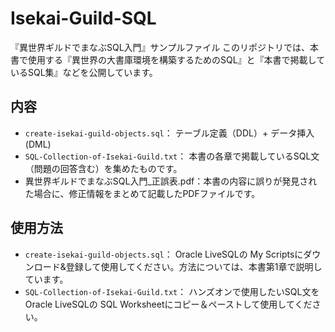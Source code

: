 # Isekai-Guild-SQL
『異世界ギルドでまなぶSQL入門』サンプルファイル
このリポジトリでは、本書で使用する『異世界の大書庫環境を構築するためのSQL』と『本書で掲載しているSQL集』などを公開しています。

## 内容
- `create-isekai-guild-objects.sql`： テーブル定義（DDL）+ データ挿入 (DML)
- `SQL-Collection-of-Isekai-Guild.txt`： 本書の各章で掲載しているSQL文（問題の回答含む）を集めたものです。
- 異世界ギルドでまなぶSQL入門_正誤表.pdf：本書の内容に誤りが発見された場合に、修正情報をまとめて記載したPDFファイルです。

## 使用方法
- `create-isekai-guild-objects.sql`： Oracle LiveSQLの My Scriptsにダウンロード&登録して使用してください。方法については、本書第1章で説明しています。
- `SQL-Collection-of-Isekai-Guild.txt`： ハンズオンで使用したいSQL文を Oracle LiveSQLの SQL Worksheetにコピー＆ペーストして使用してください。
